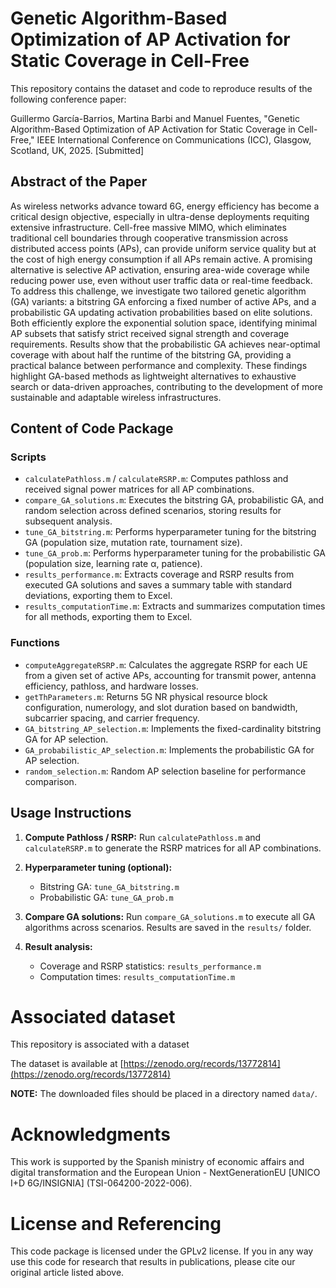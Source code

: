 # Genetic Algorithm-Based Optimization of AP Activation for Static Coverage in Cell-Free

This repository contains the dataset and code to reproduce results of the following conference paper:

Guillermo García-Barrios, Martina Barbi and Manuel Fuentes, "Genetic Algorithm-Based Optimization of AP Activation for Static Coverage in Cell-Free," IEEE International Conference on Communications (ICC), Glasgow, Scotland, UK, 2025. [Submitted]

## Abstract of the Paper

As wireless networks advance toward 6G, energy efficiency has become a critical design objective, especially in ultra-dense deployments requiting extensive infrastructure. Cell-free massive MIMO, which eliminates traditional cell boundaries through cooperative transmission across distributed access points (APs), can provide uniform service quality but at the cost of high energy consumption if all APs remain active. A promising alternative is selective AP activation, ensuring area-wide coverage while reducing power use, even without user traffic data or real-time feedback. To address this challenge, we investigate two tailored genetic algorithm (GA) variants: a bitstring GA enforcing a fixed number of active APs, and a probabilistic GA updating activation probabilities based on elite solutions. Both efficiently explore the exponential solution space, identifying minimal AP subsets that satisfy strict received signal strength and coverage requirements. Results show that the probabilistic GA achieves near-optimal coverage with about half the runtime of the bitstring GA, providing a practical balance between performance and complexity. These findings highlight GA-based methods as lightweight alternatives to exhaustive search or data-driven approaches, contributing to the development of more sustainable and adaptable wireless infrastructures.

## Content of Code Package

### Scripts

* `calculatePathloss.m` / `calculateRSRP.m`: Computes pathloss and received signal power matrices for all AP combinations.
* `compare_GA_solutions.m`: Executes the bitstring GA, probabilistic GA, and random selection across defined scenarios, storing results for subsequent analysis.
* `tune_GA_bitstring.m`: Performs hyperparameter tuning for the bitstring GA (population size, mutation rate, tournament size).
* `tune_GA_prob.m`: Performs hyperparameter tuning for the probabilistic GA (population size, learning rate α, patience).
* `results_performance.m`: Extracts coverage and RSRP results from executed GA solutions and saves a summary table with standard deviations, exporting them to Excel.
* `results_computationTime.m`: Extracts and summarizes computation times for all methods, exporting them to Excel.

### Functions

* `computeAggregateRSRP.m`: Calculates the aggregate RSRP for each UE from a given set of active APs, accounting for transmit power, antenna efficiency, pathloss, and hardware losses.
* `getThParameters.m`: Returns 5G NR physical resource block configuration, numerology, and slot duration based on bandwidth, subcarrier spacing, and carrier frequency.
* `GA_bitstring_AP_selection.m`: Implements the fixed-cardinality bitstring GA for AP selection.
* `GA_probabilistic_AP_selection.m`: Implements the probabilistic GA for AP selection.
* `random_selection.m`: Random AP selection baseline for performance comparison.

## Usage Instructions

1. **Compute Pathloss / RSRP:** Run `calculatePathloss.m` and `calculateRSRP.m` to generate the RSRP matrices for all AP combinations.
2. **Hyperparameter tuning (optional):**

   * Bitstring GA: `tune_GA_bitstring.m`
   * Probabilistic GA: `tune_GA_prob.m`
3. **Compare GA solutions:** Run `compare_GA_solutions.m` to execute all GA algorithms across scenarios. Results are saved in the `results/` folder.
4. **Result analysis:**

   * Coverage and RSRP statistics: `results_performance.m`
   * Computation times: `results_computationTime.m`

# Associated dataset

This repository is associated with a dataset 

The dataset is available at [https://zenodo.org/records/13772814](https://zenodo.org/records/13772814)

**NOTE:** The downloaded files should be placed in a directory named `data/`.

# Acknowledgments

This work is supported by the Spanish ministry of economic affairs and digital transformation and the European Union - NextGenerationEU [UNICO I+D 6G/INSIGNIA] (TSI-064200-2022-006).

# License and Referencing

This code package is licensed under the GPLv2 license. If you in any way use this code for research that results in publications, please cite our original article listed above.
